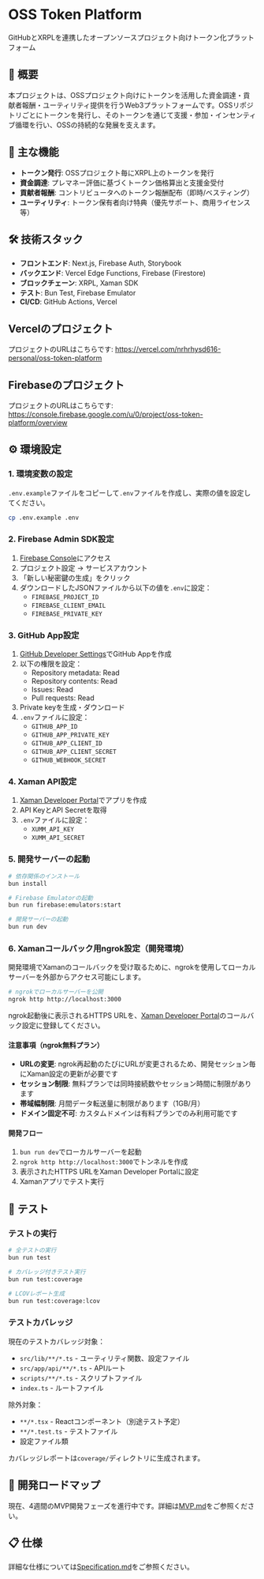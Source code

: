 # OSS Token Platform

GitHubとXRPLを連携したオープンソースプロジェクト向けトークン化プラットフォーム

## 📝 概要

本プロジェクトは、OSSプロジェクト向けにトークンを活用した資金調達・貢献者報酬・ユーティリティ提供を行うWeb3プラットフォームです。OSSリポジトリごとにトークンを発行し、そのトークンを通じて支援・参加・インセンティブ循環を行い、OSSの持続的な発展を支えます。

## 🎯 主な機能

- **トークン発行**: OSSプロジェクト毎にXRPL上のトークンを発行
- **資金調達**: プレマネー評価に基づくトークン価格算出と支援金受付
- **貢献者報酬**: コントリビュータへのトークン報酬配布（即時/ベスティング）
- **ユーティリティ**: トークン保有者向け特典（優先サポート、商用ライセンス等）

## 🛠 技術スタック

- **フロントエンド**: Next.js, Firebase Auth, Storybook
- **バックエンド**: Vercel Edge Functions, Firebase (Firestore)
- **ブロックチェーン**: XRPL, Xaman SDK
- **テスト**: Bun Test, Firebase Emulator
- **CI/CD**: GitHub Actions, Vercel

## Vercelのプロジェクト

プロジェクトのURLはこちらです: <https://vercel.com/nrhrhysd616-personal/oss-token-platform>

## Firebaseのプロジェクト

プロジェクトのURLはこちらです: <https://console.firebase.google.com/u/0/project/oss-token-platform/overview>

## ⚙️ 環境設定

### 1. 環境変数の設定

`.env.example`ファイルをコピーして`.env`ファイルを作成し、実際の値を設定してください。

```bash
cp .env.example .env
```

### 2. Firebase Admin SDK設定

1. [Firebase Console](https://console.firebase.google.com/u/0/project/oss-token-platform/overview)にアクセス
2. プロジェクト設定 → サービスアカウント
3. 「新しい秘密鍵の生成」をクリック
4. ダウンロードしたJSONファイルから以下の値を`.env`に設定：
   - `FIREBASE_PROJECT_ID`
   - `FIREBASE_CLIENT_EMAIL`
   - `FIREBASE_PRIVATE_KEY`

### 3. GitHub App設定

1. [GitHub Developer Settings](https://github.com/settings/apps)でGitHub Appを作成
2. 以下の権限を設定：
   - Repository metadata: Read
   - Repository contents: Read
   - Issues: Read
   - Pull requests: Read
3. Private keyを生成・ダウンロード
4. `.env`ファイルに設定：
   - `GITHUB_APP_ID`
   - `GITHUB_APP_PRIVATE_KEY`
   - `GITHUB_APP_CLIENT_ID`
   - `GITHUB_APP_CLIENT_SECRET`
   - `GITHUB_WEBHOOK_SECRET`

### 4. Xaman API設定

1. [Xaman Developer Portal](https://apps.xaman.dev/)でアプリを作成
2. API KeyとAPI Secretを取得
3. `.env`ファイルに設定：
   - `XUMM_API_KEY`
   - `XUMM_API_SECRET`

### 5. 開発サーバーの起動

```bash
# 依存関係のインストール
bun install

# Firebase Emulatorの起動
bun run firebase:emulators:start

# 開発サーバーの起動
bun run dev
```

### 6. Xamanコールバック用ngrok設定（開発環境）

開発環境でXamanのコールバックを受け取るために、ngrokを使用してローカルサーバーを外部からアクセス可能にします。

```bash
# ngrokでローカルサーバーを公開
ngrok http http://localhost:3000
```

ngrok起動後に表示されるHTTPS URLを、[Xaman Developer Portal](https://apps.xaman.dev/)のコールバック設定に登録してください。

#### 注意事項（ngrok無料プラン）

- **URLの変更**: ngrok再起動のたびにURLが変更されるため、開発セッション毎にXaman設定の更新が必要です
- **セッション制限**: 無料プランでは同時接続数やセッション時間に制限があります
- **帯域幅制限**: 月間データ転送量に制限があります（1GB/月）
- **ドメイン固定不可**: カスタムドメインは有料プランでのみ利用可能です

#### 開発フロー

1. `bun run dev`でローカルサーバーを起動
2. `ngrok http http://localhost:3000`でトンネルを作成
3. 表示されたHTTPS URLをXaman Developer Portalに設定
4. Xamanアプリでテスト実行

## 🧪 テスト

### テストの実行

```bash
# 全テストの実行
bun run test

# カバレッジ付きテスト実行
bun run test:coverage

# LCOVレポート生成
bun run test:coverage:lcov
```

### テストカバレッジ

現在のテストカバレッジ対象：

- `src/lib/**/*.ts` - ユーティリティ関数、設定ファイル
- `src/app/api/**/*.ts` - APIルート
- `scripts/**/*.ts` - スクリプトファイル
- `index.ts` - ルートファイル

除外対象：

- `**/*.tsx` - Reactコンポーネント（別途テスト予定）
- `**/*.test.ts` - テストファイル
- 設定ファイル類

カバレッジレポートは`coverage/`ディレクトリに生成されます。

<!-- ## 📚 Storybook

UIコンポーネントの開発とドキュメント化にはStorybookを使用しています。

```bash
# 開発サーバーの起動
bun run storybook

# 静的ビルド
bun run build-storybook
```

Storybookは以下のURLで確認できます：

- 開発環境: <http://localhost:6006>
- 本番環境: <https://oss-token-platform.vercel.app/storybook> -->

## 🚀 開発ロードマップ

現在、4週間のMVP開発フェーズを進行中です。詳細は[MVP.md](./docs/MVP.md)をご参照ください。

<!-- ## 🔍 アーキテクチャ

システム設計の詳細については[Architecture.md](Architecture.md)をご参照ください。 -->

## 📋 仕様

詳細な仕様については[Specification.md](./docs/Specification.md)をご参照ください。
